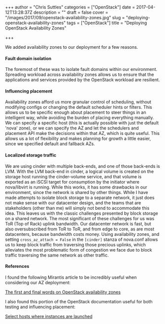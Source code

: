 +++
author = "Chris Suttles"
categories = ["OpenStack"]
date = 2017-04-12T13:28:37Z
description = ""
draft = false
cover = "/images/2017/09/openstack-availability-zones.jpg"
slug = "deploying-openstack-availability-zones"
tags = ["OpenStack"]
title = "Deploying OpenStack Availability Zones"

+++


We added availability zones to our deployment for a few reasons.

#### Fault domain isolation

The foremost of these was to isolate fault domains within our environment. Spreading workload across availability zones allows us to ensure that the applications and services provided by the OpenStack workload are resilient.

#### Influencing placement

Availability zones afford us more granular control of scheduling, without modifying configs or changing the default scheduler hints or filters. This allows us to be specific enough about placement to steer things in an intelligent way, while avoiding the burden of placing everything manually. We can specify a specific host (this is actually possible with just the default 'nova' zone), or we can specify the AZ and let the schedulers and placement API make the decisions within that AZ, which is quite useful. This allows us a lot of flexibility and makes planning for growth a little easier, since we specified default and fallback AZs.  

#### Localized storage traffic

We are using cinder with multiple back-ends, and one of those back-ends is LVM. With the LVM back-end in cinder, a logical volume is created on the storage host running the cinder-volume service, and that volume is exported as an iSCSI target for consumption by the initiator where nova/libvirt is running. While this works, it has some drawbacks in our environment, since the network is shared by other things. While I have made attempts to isolate block storage to a separate network, it just does not make sense with our datacenter design, and the teams that are stakeholders (other than me) will simply not bend to accommodate this idea. This leaves us with the classic challenges presented by block storage on a shared network. The most significant of these challenges for us was ToR (Top of Rack) uplink bandwidth. Our datacenter network is fast, but also oversubscribed from ToR to ToR, and from edge to core, as are most datacenters, because bandwidth costs money. Using availability zones, and setting `cross_az_attach = False` in the `[cinder]` stanza of nova.conf allows us to keep block traffic from traversing those precious uplinks, which alleviates the most problematic form of congestion we face due to block traffic traversing the same network as other traffic.

#### References

I found the following Mirantis article to be incredibly useful when considering our AZ deployment: 

[The first and final words on OpenStack availability zones](https://www.mirantis.com/blog/the-first-and-final-word-on-openstack-availability-zones/)

I also found this portion of the OpenStack documentation useful for both testing and influencing placement:

[Select hosts where instances are launched](https://docs.openstack.org/admin-guide/cli-nova-specify-host.html)

